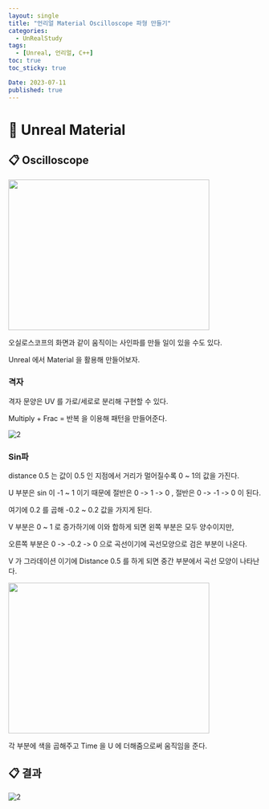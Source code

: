 ```yaml
---
layout: single
title: "언리얼 Material Oscilloscope 파형 만들기"
categories:
  - UnRealStudy
tags:
  - [Unreal, 언리얼, C++]
toc: true
toc_sticky: true

Date: 2023-07-11
published: true
---
```


# 📌 Unreal Material

## 📋 Oscilloscope
<img src=https://github.com/GonoBae/UEStudy/assets/87271529/c214a28e-2b94-4e0a-ad7f-954b544c0184 width=400 height=300>

오실로스코프의 화면과 같이 움직이는 사인파를 만들 일이 있을 수도 있다.

Unreal 에서 Material 을 활용해 만들어보자.

### 격자
격자 문양은 UV 를 가로/세로로 분리해 구현할 수 있다.

Multiply + Frac = 반복 을 이용해 패턴을 만들어준다.

![2](https://github.com/GonoBae/UEStudy/assets/87271529/f8cab759-9a22-49e5-a7c4-ec5770bc44f7)

### Sin파
distance 0.5 는 값이 0.5 인 지점에서 거리가 멀어질수록 0 ~ 1의 값을 가진다.

U 부분은 sin 이 -1 ~ 1 이기 때문에 절반은 0 -> 1 -> 0 , 절반은 0 -> -1 -> 0 이 된다.

여기에 0.2 를 곱해 -0.2 ~ 0.2 값을 가지게 된다.

V 부분은 0 ~ 1 로 증가하기에 이와 합하게 되면 왼쪽 부분은 모두 양수이지만,

오른쪽 부분은 0 -> -0.2 -> 0 으로 곡선이기에 곡선모양으로 검은 부분이 나온다.

V 가 그라데이션 이기에 Distance 0.5 를 하게 되면 중간 부분에서 곡선 모양이 나타난다.

<img src=https://github.com/GonoBae/UEStudy/assets/87271529/0bf5db30-0308-4092-8737-5f29103567e5 width=400 height=300>

각 부분에 색을 곱해주고 Time 을 U 에 더해줌으로써 움직임을 준다.

## 📋 결과
![2](https://github.com/GonoBae/UEStudy/assets/87271529/97c3d01a-9ca7-4558-bfc0-00452ae7b881)
